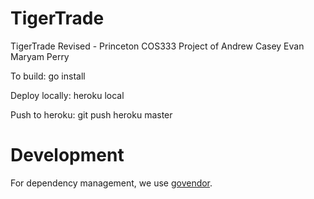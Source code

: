 # TigerTrade
TigerTrade Revised - Princeton COS333 Project of Andrew Casey Evan Maryam Perry

To build: go install

Deploy locally: heroku local

Push to heroku: git push heroku master


# Development

For dependency management, we use [govendor](https://github.com/kardianos/govendor).